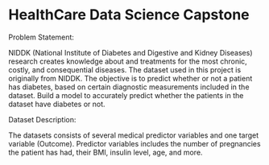# HealthCare Data Science Capstone

Problem Statement:

  NIDDK (National Institute of Diabetes and Digestive and Kidney Diseases) research creates knowledge about and treatments for the most chronic, costly, and consequential diseases. The dataset used in this project is originally from NIDDK. 
  The objective is to predict whether or not a patient has diabetes, based on certain diagnostic measurements included in the dataset. Build a model to accurately predict whether the patients in the dataset have diabetes or not. 

Dataset Description:

  The datasets consists of several medical predictor variables and one target variable (Outcome). Predictor variables includes the number of pregnancies the patient has had, their BMI, insulin level, age, and more.
